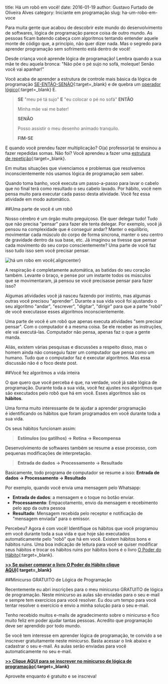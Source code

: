 title: Há um robô em você!
date: 2016-01-19
author: Gustavo Furtado de Oliveira Alves
category: Iniciante em programação
slug: ha-um-robo-em-voce

Para muita gente que acabou de descobrir este mundo do desenvolvimento
de softwares, lógica de programação parece coisa de outro mundo. As
pessoas ficam batendo cabeça com algoritmos tentando entender aquele
monte de código que, a princípio, não quer dizer nada. Mas o segredo
para aprender programação sem sofrimento está dentro de você!

Desde criança você aprende lógica de programação! Lembra quando a sua
mãe te deu aquela bronca: "Não põe o pé sujo no sofá, moleque! Senão
você vai apanhar!"

Você acaba de aprender a estrutura de controle mais básica da lógica de
programação [SE-ENTÃO-SENÃO](http://dicasdeprogramacao.com.br/estrutura-de-decisao-se-entao-senao/){:target=\_blank} e
de quebra um [operador
lógico](http://dicasdeprogramacao.com.br/operadores-logicos/){:target=\_blank} E.

> **SE** "meu pé tá sujo" **E** "eu colocar o pé no sofá" **ENTÃO**
>
> Minha mãe vai me bater!
>
> **SENÃO**
>
> Posso assistir o meu desenho animado tranquilo.
>
> **FIM-SE**

E quando você prendeu fazer multiplicação? O(a) professor(a) te ensinou
a fazer repedidas somas. Não foi? Você aprendeu a fazer uma [estrutura
de repetição](http://dicasdeprogramacao.com.br/estrutura-de-repeticao-enquanto/){:target=\_blank}.

Em muitas situações que vivenciamos e problemas que resolvemos
inconscientemente nós usamos lógica de programação sem saber.

Quando toma banho, você executa um passo-a-passo para lavar o cabelo que
no final terá como resultado o seu cabelo lavado. Por hábito, você nem
pensa muito para executar cada passo desta atividade. Você fez essa
atividade em modo automático.

##Uma parte de você é um robô

Nosso cérebro é um órgão muito preguiçoso. Ele quer delegar tudo! Tudo
que não precisa "pensar" para fazer ele tenta delegar. Por exemplo, você
já pensou na complexidade que é conseguir andar? Manter o equilíbrio,
movimentar cada músculo do corpo de forma síncrona, manter o seu centro
de gravidade dentro da sua base, etc. Já imaginou se tivesse que pensar
cada movimento do seu corpo conscientemente? Uma parte de você faz isso
tudo isso sem você precisar pensar.

![há um robo em
você](/images/ha-um-robo-em-voce/há-um-robo-em-você-1024.jpg){.aligncenter}

A respiração é completamente automática, as batidas do seu coração
também. Levante o braço, e pense por um instante todos os músculos
que se movimentaram, já pensou se você precisasse pensar para fazer
isso?

Algumas atividades você já nasceu fazendo por instinto, mas algumas
outras você precisou "aprender". Durante a sua vida você foi ajustando o
seu algoritmo "andar", "escrever", "digitar", "dirigir" para que a parte
"robô" de você executasse esses algoritmos inconscientemente.

Uma parte de você é um robô que apenas executa atividades "sem precisar
pensar". Com o computador é a mesma coisa. Se ele receber as instruções,
ele vai executá-las. Computador não pensa, apenas faz o que a gente
manda.

Aliás, existem várias pesquisas e discussões a respeito disso, mas o
homem ainda não conseguiu fazer um computador que pensa como um humano.
Tudo que o computador faz é executar algoritmos. Mas essa discussão não
é o foco deste post.

##Você fez algoritmos a vida inteira

O que quero que você perceba é que, na verdade, você já sabe lógica de
programação. Durante toda a sua vida, você fez ajustes nos algoritmos
que são executados pelo robô que há em você. Esses algoritmos são os
**hábitos**.

Uma forma muito interessante de te ajudar a aprender programação
é identificando os hábitos que foram programados em você durante toda a
sua vida.

Os seus hábitos funcionam assim:

> **Estímulos (ou gatilhos) -&gt; Rotina -&gt; Recompensa**

Desenvolvimento de softwares também se resume a esse processo, com
pequenas modificações de interpretação.

> **Entrada de dados -&gt; Processamento -&gt; Resultado**

Basicamente, todo programa de computador se resume a isso: **Entrada de
dados -&gt; Processamento -&gt; Resultado**

Por exemplo, quando você envia uma mensagem pelo Whatsapp:

-   **Entrada de dados**: a mensagem e o toque no botão enviar.
-   **Processamento**: Empacotamento, envio da mensagem e recebimento
    pelo app da outra pessoa
-   **Resultado**: Mensagem recebida pelo receptor e notificação de
    "mensagem enviada" para o emissor.

Percebeu? Agora é com você! Identifique os hábitos que você programou em
você durante toda a sua vida e que hoje são executados automaticamente
pelo "robô" que há em você. Existem hábitos bons e hábitos ruins. Uma
boa indicação de leitura para você se quiser modificar seus hábitos e
trocar os hábitos ruins por hábitos bons é o livro [O Poder do
Hábito](https://www.amazon.com.br/gp/product/8539004119/ref=as_li_tl?ie=UTF8&camp=1789&creative=9325&creativeASIN=8539004119&linkCode=as2&tag=gustafurta-20&linkId=0704f41606058992c9b2c7cc18561827){:target=\_blank}.

**[&gt;&gt; Se quiser comprar o livro O Poder do Hábito clique
AQUI](https://www.amazon.com.br/gp/product/8539004119/ref=as_li_tl?ie=UTF8&camp=1789&creative=9325&creativeASIN=8539004119&linkCode=as2&tag=gustafurta-20&linkId=0704f41606058992c9b2c7cc18561827){:target=\_blank}**

##Minicurso GRATUITO de Lógica de Programação

Recentemente eu abri inscrições para o meu minicurso GRATUITO de lógica
de programação. Neste minicurso as aulas são enviadas para o seu e-mail
e sempre tem exercícios para você resolver. Eu dou um tempo para você
tentar resolver o exercício e envio a minha solução para o seu e-mail.

Tenho recebido muitos e-mails de agradecimento sobre o minicurso e fico
muito feliz em poder ajudar tantas pessoas. Acredito que programação
deve ser aprendido por todo mundo.

Se você tem interesse em aprender lógica de programação, te convido a se
inscrever gratuitamente neste minicurso. Basta acessar o link abaixo e
cadastrar o seu e-mail. As aulas serão enviadas para você
automaticamente no seu e-mail.

**[&gt;&gt; Clique AQUI para se inscrever no minicurso de lógica de
programação](http://mclp.dicasdeprogramacao.com.br/){:target=\_blank}**

Aproveite enquanto é gratuito e se inscreva!
